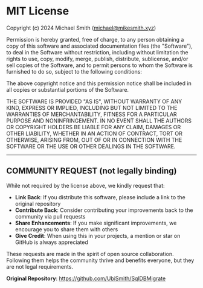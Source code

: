 # MIT License

Copyright (c) 2024 Michael Smith (michael@mikesmith.xyz)

Permission is hereby granted, free of charge, to any person obtaining a copy
of this software and associated documentation files (the "Software"), to deal
in the Software without restriction, including without limitation the rights
to use, copy, modify, merge, publish, distribute, sublicense, and/or sell
copies of the Software, and to permit persons to whom the Software is
furnished to do so, subject to the following conditions:

The above copyright notice and this permission notice shall be included in all
copies or substantial portions of the Software.

THE SOFTWARE IS PROVIDED "AS IS", WITHOUT WARRANTY OF ANY KIND, EXPRESS OR
IMPLIED, INCLUDING BUT NOT LIMITED TO THE WARRANTIES OF MERCHANTABILITY,
FITNESS FOR A PARTICULAR PURPOSE AND NONINFRINGEMENT. IN NO EVENT SHALL THE
AUTHORS OR COPYRIGHT HOLDERS BE LIABLE FOR ANY CLAIM, DAMAGES OR OTHER
LIABILITY, WHETHER IN AN ACTION OF CONTRACT, TORT OR OTHERWISE, ARISING FROM,
OUT OF OR IN CONNECTION WITH THE SOFTWARE OR THE USE OR OTHER DEALINGS IN THE
SOFTWARE.

---

## COMMUNITY REQUEST (not legally binding)

While not required by the license above, we kindly request that:

- **Link Back**: If you distribute this software, please include a link to the original repository
- **Contribute Back**: Consider contributing your improvements back to the community via pull requests
- **Share Enhancements**: If you make significant improvements, we encourage you to share them with others
- **Give Credit**: When using this in your projects, a mention or star on GitHub is always appreciated

These requests are made in the spirit of open source collaboration. Following them helps the community thrive and benefits everyone, but they are not legal requirements.

**Original Repository**: https://github.com/UbiSmith/SqlDBMigrate